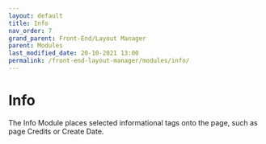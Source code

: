 ```yaml
---
layout: default
title: Info
nav_order: 7
grand_parent: Front-End/Layout Manager
parent: Modules
last_modified_date: 20-10-2021 13:00
permalink: /front-end-layout-manager/modules/info/
---
```


# Info

The Info Module places selected informational tags onto the page, such as page Credits or Create Date.

